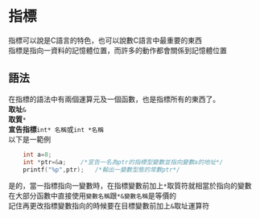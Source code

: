 # 指標
指標可以說是C語言的特色，也可以說數C語言中最重要的東西  
指標是指向一資料的記憶體位置，而許多的動作都會關係到記憶體位置  
## 語法
在指標的語法中有兩個運算元及一個函數，也是指標所有的東西了。  
**取址**`&`  
**取質**`*`  
**宣告指標**`int* 名稱`或`int *名稱`  
以下是一範例  
```C
    int a=8;  
    int *ptr=&a;    /*宣告一名為ptr的指標型變數並指向變數a的地址*/
    printf("%p",ptr);   /*輸出一變數型態的常數ptr*/
```
是的，當一指標指向一變數時，在指標變數前加上`*`取質符就相當於指向的變數  
在大部分函數中直接使用`變數名稱`跟`*&變數名稱`是等價的  
記住再更改指標變數指向的時候要在目標變數前加上`&`取址運算符